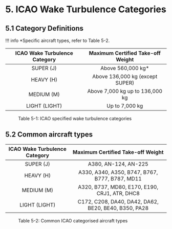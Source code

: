 # 5. ICAO Wake Turbulence Categories
## 5.1 Category Definitions
!!! info
    *Specific aircraft types, refer to Table 5-2.

| ICAO Wake Turbulence Category | Maximum Certified Take-off Weight |
|:-----------------------------:|:---------------------------------:|
|           SUPER (J)           |         Above 560,000 kg*         |
|           HEAVY (H)           |  Above 136,000 kg (except SUPER)  |
|           MEDIUM (M)          |  Above 7,000 kg up to 136,000 kg  |
|         LIGHT (LIGHT)         |           Up to 7,000 kg          |
<figure markdown>
  <figcaption>Table 5-1: ICAO specified wake turbulence categories</figcaption>
</figure>

## 5.2 Common aircraft types
| ICAO Wake Turbulence Category |           Maximum Certified Take-off Weight          |
|:-----------------------------:|:----------------------------------------------------:|
|           SUPER (J)           |                 A380, AN-124, AN-225                 |
|           HEAVY (H)           |    A330, A340, A350, B747, B767, B777, B787, MD11    |
|           MEDIUM (M)          |     A320, B737, MD80, E170, E190, CRJ1, ATR, DHC8    |
|         LIGHT (LIGHT)         | C172, C208, DA40, DA42, DA62, BE20, BE40, B350, PA28 |
<figure markdown>
  <figcaption>Table 5-2: Common ICAO categorised aircraft types</figcaption>
</figure>